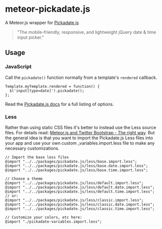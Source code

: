 # meteor-pickadate.js

A Meteor.js wrapper for [Pickadate.js](http://amsul.ca/pickadate.js/)

> "The mobile-friendly, responsive, and lightweight jQuery date & time input picker."

## Usage

### JavaScript

Call the `pickadate()` function normally from a template's `rendered` callback.

```
Template.myTemplate.rendered = function() {
  $('input[type=date]').pickadate();
};
```
Read the [Pickadate.js docs](http://amsul.ca/pickadate.js/) for a full listing of options.

### Less

Rather than using static CSS files it's better to instead use the Less source files.
For details read: [Meteor.js and Twitter Bootstrap - The right way](http://www.manuel-schoebel.com/blog/meteorjs-and-twitter-bootstrap---the-right-way).
But the general idea is that you want to import the Pickadate.js Less files into your app and use your own custom _variables.import.less file to make any necessary customizations.

```
// Import the base less files
@import "../../packages/pickadate.js/less/base.import.less";
@import "../../packages/pickadate.js/less/base.date.import.less";
@import "../../packages/pickadate.js/less/base.time.import.less";

// Choose a theme
@import "../../packages/pickadate.js/less/default.import.less";
@import "../../packages/pickadate.js/less/default.date.import.less";
@import "../../packages/pickadate.js/less/default.time.import.less";
// or:
@import "../../packages/pickadate.js/less/classic.import.less";
@import "../../packages/pickadate.js/less/classic.date.import.less";
@import "../../packages/pickadate.js/less/classic.time.import.less";

// Customize your colors, etc here:
@import "./pickadate-variables.import.less";

```
